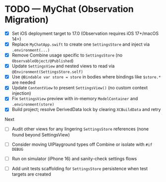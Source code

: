 # TODO — MyChat (Observation Migration)

- [x] Set iOS deployment target to 17.0 (Observation requires iOS 17+/macOS 14+)
- [x] Replace `MyChatApp.swift` to create one `SettingsStore` and inject via `.environment(...)`
- [x] Remove Combine usage specific to `SettingsStore` (no `ObservableObject/@Published`)
- [x] Update `SettingsView` and nested views to read via `@Environment(SettingsStore.self)`
- [x] Use `@Bindable var store = store` in bodies where bindings like `$store.*` are needed
- [x] Update `ContentView` to present `SettingsView()` (no custom context injection)
- [x] Fix `SettingsView` preview with in-memory `ModelContainer` and `.environment(store)`
- [x] Build project; resolve DerivedData lock by clearing `XCBuildData` and retry

Next

- [ ] Audit other views for any lingering `SettingsStore` references (none found beyond SettingsView)
- [ ] Consider moving UIPlayground types off Combine or isolate with `#if DEBUG`
- [ ] Run on simulator (iPhone 16) and sanity-check settings flows
- [ ] Add unit tests scaffolding for `SettingsStore` persistence when test targets are created

